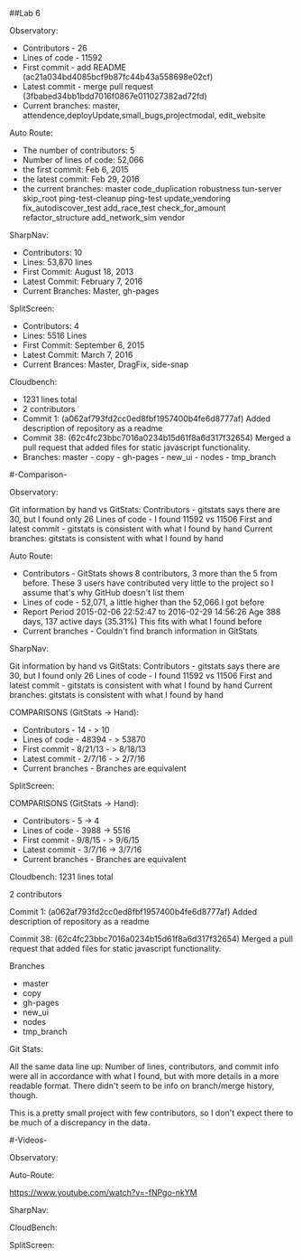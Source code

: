 ##Lab 6

Observatory:
* Contributors - 26
* Lines of code - 11592
* First commit - add README (ac21a034bd4085bcf9b87fc44b43a558698e02cf)
* Latest commit - merge pull request (3fbabed34bb1bdd7016f0867e011027382ad72fd)
* Current branches: master, attendence,deployUpdate,small_bugs,projectmodal,
  edit_website


Auto Route:
* The number of contributors: 5
* Number of lines of code: 52,066
* the first commit: Feb 6, 2015
* the latest commit: Feb 29, 2016
* the current branches: master code_duplication robustness tun-server skip_root ping-test-cleanup ping-test update_vendoring fix_autodiscover_test add_race_test check_for_amount refactor_structure add_network_sim vendor

SharpNav:
  * Contributors:  10
  * Lines:  53,870 lines
  * First Commit: August 18, 2013
  * Latest Commit: February 7, 2016
  * Current Branches: Master, gh-pages
  
SplitScreen:
  * Contributors: 4
  * Lines: 5516 Lines
  * First Commit: September 6, 2015
  * Latest Commit: March 7, 2016
  * Current Brances: Master, DragFix, side-snap

Cloudbench:
* 1231 lines total
* 2 contributors
* Commit 1: (a062af793fd2cc0ed8fbf1957400b4fe6d8777af) Added description of repository as a readme
* Commit 38: (62c4fc23bbc7016a0234b15d61f8a6d317f32654) Merged a pull request that added files for static javascript functionality.
* Branches: master - copy - gh-pages - new_ui - nodes - tmp_branch

#-Comparison-

Observatory:

Git information by hand vs GitStats:
Contributors - gitstats says there are 30, but I found only 26
Lines of code - I found 11592 vs 11506
First and latest commit - gitstats is consistent with what I found by hand
Current branches: gitstats is consistent with what I found by hand

Auto Route:
* Contributors - GitStats shows 8 contributors, 3 more than the 5 from before.  These 3 users have contributed very little to the project so I assume that's why GitHub doesn't list them
* Lines of code - 52,071, a little higher than the 52,066 I got before
* Report Period
  2015-02-06 22:52:47 to 2016-02-29 14:56:26
  Age
  388 days, 137 active days (35.31%)
  This fits with what I found before
* Current branches - Couldn't find branch information in GitStats

SharpNav:

Git information by hand vs GitStats:
Contributors - gitstats says there are 30, but I found only 26
Lines of code - I found 11592 vs 11506
First and latest commit - gitstats is consistent with what I found by hand
Current branches: gitstats is consistent with what I found by hand

COMPARISONS (GitStats -> Hand):
 * Contributors - 14 - > 10
 * Lines of code -  48394 - > 53870
 * First commit - 8/21/13 - > 8/18/13
 * Latest commit - 2/7/16 - > 2/7/16
 * Current branches - Branches are equivalent

SplitScreen:

COMPARISONS (GitStats -> Hand):
 * Contributors - 5 -> 4
 * Lines of code -  3988 -> 5516
 * First commit - 9/8/15 - > 9/6/15
 * Latest commit - 3/7/16 -> 3/7/16
 * Current branches - Branches are equivalent

Cloudbench:
1231 lines total

2 contributors

Commit 1: (a062af793fd2cc0ed8fbf1957400b4fe6d8777af) Added description of repository as a readme

Commit 38: (62c4fc23bbc7016a0234b15d61f8a6d317f32654) Merged a pull request that added files for static javascript functionality.

Branches
- master
- copy
- gh-pages
- new_ui
- nodes
- tmp_branch

Git Stats:

All the same data line up: Number of lines, contributors, and commit info were all in accordance with what I found, but with more details in a more readable format. There didn't seem to be info on branch/merge history, though. 

This is a pretty small project with few contributors, so I don't expect there to be much of a discrepancy in the data.

#-Videos-

Observatory:

<put youtube link here>

Auto-Route:

https://www.youtube.com/watch?v=-fNPgo-nkYM

SharpNav:

<put youtube link here>

CloudBench:

<put youtube link here>

SplitScreen:

<put youtube link here>
